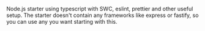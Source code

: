 Node.js starter using typescript with SWC, eslint, prettier and other useful setup. The starter doesn't contain any frameworks like express or fastify, so you can use any you want starting with this.